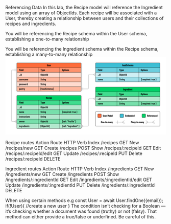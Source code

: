 Referencing Data
In this lab, the Recipe model will reference the Ingredient model using an array of ObjectIds. Each recipe will be associated with a User, thereby creating a relationship between users and their collections of recipes and ingredients.

You will be referencing the Recipe schema within the User schema, establishing a one-to-many relationship

You will be referencing the Ingredient schema within the Recipe schema, establishing a many-to-many relationship
![alt text](image.png)

Recipe routes
Action Route HTTP Verb
Index /recipes GET
New /recipes/new GET
Create /recipes POST
Show /recipes/:recipeId GET
Edit /recipes/:recipeId/edit GET
Update /recipes/:recipeId PUT
Delete /recipes/:recipeId DELETE

Ingredient routes
Action Route HTTP Verb
Index /ingredients GET
New /ingredients/new GET
Create /ingredients POST
Show /ingredients/:ingredientId GET
Edit /ingredients/:ingredientId/edit GET
Update /ingredients/:ingredientId PUT
Delete /ingredients/:ingredientId DELETE

When using certain methods e.g
const User = await User.findOne({email});
if(!User){ //create a new user }
The condition isn’t checking for a Boolean — it’s checking whether a document was found (truthy) or not (falsy).
That method can either provide a true/false or underfined. Be careful of this.
